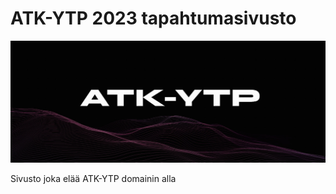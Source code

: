 # ATK-YTP 2023 tapahtumasivusto

![poc poc mock poc](poc.jpg)

Sivusto joka elää ATK-YTP domainin alla
